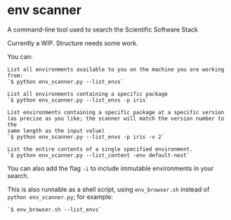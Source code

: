 # env scanner

A command-line tool used to search the Scientific Software Stack

Currently a WIP.  Structure needs some work.

You can:

    List all environments available to you on the machine you are working from:
    `$ python env_scanner.py --list_envs`

    List all environments containing a specific package
    `$ python env_scanner.py --list_envs -p iris`

    List environments containing a specific package at a specific version
    (as precise as you like; the scanner will match the version number to the
    same length as the input value)
    `$ python env_scanner.py --list_envs -p iris -v 2`

    List the entire contents of a single specified environment.
    `$ python env_scanner.py --list_content -env default-next`

You can also add the flag `-i` to include immutable environments in your search.

This is also runnable as a shell script, using `env_browser.sh` instead of `python env_scanner.py`; for example:

    `$ env_browser.sh --list_envs`
